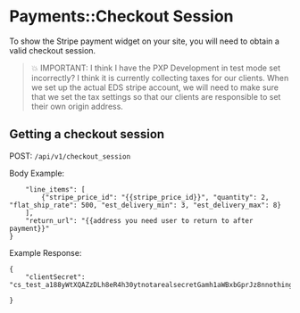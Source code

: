 # Payments::Checkout Session

To show the Stripe payment widget on your site, you will need to obtain a valid checkout session.

> :boom: IMPORTANT: I think I have the PXP Development in test mode set incorrectly? I think it is currently collecting taxes for our clients. When we set up the actual EDS stripe account, we will need to make sure that we set the tax settings so that our clients are responsible to set their own origin address.

## Getting a checkout session

POST: ```/api/v1/checkout_session```

Body Example: 
```{
    "line_items": [
        {"stripe_price_id": "{{stripe_price_id}}", "quantity": 2, "flat_ship_rate": 500, "est_delivery_min": 3, "est_delivery_max": 8}
    ],
    "return_url": "{{address you need user to return to after payment}}"
}
```


Example Response:
```
{
    "clientSecret": "cs_test_a188yWtXQAZzDLh8eR4h30ytnotarealsecretGamh1aWBxbGprJz8nnothingtoseehereY2NjYyd4JSUl"

}
```
